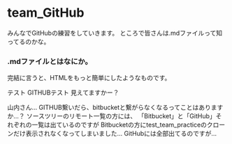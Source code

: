 # team_GitHub
みんなでGitHubの練習をしていきます。
ところで皆さんは.mdファイルって知ってるのかな。

### .mdファイルとはなにか。
完結に言うと、HTMLをもっと簡単にしたようなものです。

テスト
GITHUBテスト
見えてますかー？

山内さん…
GITHUB繋いだら、bitbucketと繋がらなくなるってことはありますか…？
ソースツリーのリモート一覧の方には、
「Bitbucket」と「GitHub」それぞれの一覧は出ているのですが
Bitbucketの方にtest_team_practiceのクローンだけ表示されなくなってしまいました…
GitHubには全部出てるのですが…
